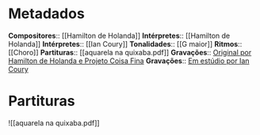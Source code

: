 # Metadados

**Compositores**:: [[Hamilton de Holanda]]
**Intérpretes**:: [[Hamilton de Holanda]]
**Intérpretes**:: [[Ian Coury]]
**Tonalidades**:: [[G maior]]
**Ritmos**:: [[Choro]]
**Partituras**:: [[aquarela na quixaba.pdf]]
**Gravações**:: [Original por Hamilton de Holanda e Projeto Coisa Fina](https://www.youtube.com/watch?v=KEDi08bR_SU)
**Gravações**:: [Em estúdio por Ian Coury](https://www.youtube.com/watch?v=N7LlMFXrEAA)

# Partituras
![[aquarela na quixaba.pdf]]